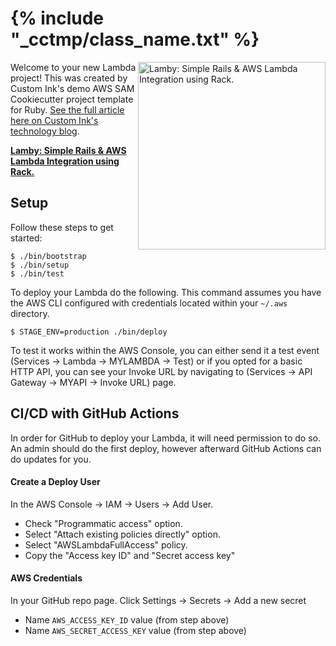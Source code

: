 
# {% include "_cctmp/class_name.txt" %}

<a href="https://lamby.custominktech.com"><img src="https://user-images.githubusercontent.com/2381/59363668-89edeb80-8d03-11e9-9985-2ce14361b7e3.png" alt="Lamby: Simple Rails & AWS Lambda Integration using Rack." align="right" width="300" /></a>

Welcome to your new Lambda project! This was created by Custom Ink's demo AWS SAM Cookiecutter project template for Ruby. [See the full article here on Custom Ink's technology blog](https://technology.customink.com/blog/2020/03/13/using-aws-sam-cookiecutter-project-templates-to-kickstart-your-ambda-projects/).

**[Lamby: Simple Rails & AWS Lambda Integration using Rack.](https://lamby.custominktech.com)**

## Setup

Follow these steps to get started:

```shell
$ ./bin/bootstrap
$ ./bin/setup
$ ./bin/test
```

To deploy your Lambda do the following. This command assumes you have the AWS CLI configured with credentials located within your `~/.aws` directory.

```shell
$ STAGE_ENV=production ./bin/deploy
```

To test it works within the AWS Console, you can either send it a test event (Services -> Lambda -> MYLAMBDA -> Test) or if you opted for a basic HTTP API, you can see your Invoke URL by navigating to (Services -> API Gateway -> MYAPI -> Invoke URL) page.

## CI/CD with GitHub Actions

In order for GitHub to deploy your Lambda, it will need permission to do so. An admin should do the first deploy, however afterward GitHub Actions can do updates for you.

#### Create a Deploy User

In the AWS Console -> IAM -> Users -> Add User.

* Check "Programmatic access" option.
* Select "Attach existing policies directly" option.
* Select "AWSLambdaFullAccess" policy.
* Copy the "Access key ID" and "Secret access key"

#### AWS Credentials

In your GitHub repo page. Click Settings -> Secrets -> Add a new secret

* Name `AWS_ACCESS_KEY_ID` value (from step above)
* Name `AWS_SECRET_ACCESS_KEY` value (from step above)
